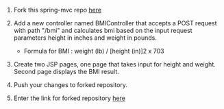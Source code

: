 1. Fork this spring-mvc repo [here](https://github.com/sanjay-java/batch33-springmvc/tree/master)

2. Add a new controller named BMIController that accepts a POST request with path "/bmi" and calculates bmi based on the input request parameters height in inches and weight in pounds.

    - Formula for BMI : weight (lb) / [height (in)]2 x 703

3. Create two JSP pages, one page that takes input for height and weight. Second page displays the BMI result.

4. Push your changes to forked repository.

5. Enter the link for forked repository [here](https://forms.gle/J69ZjUGezMSV3QqN7)

